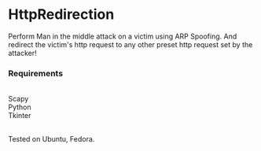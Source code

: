 # HttpRedirection
Perform Man in the middle attack on a victim using ARP Spoofing. And redirect the victim's http request to any other preset http request set by the attacker!

<h3>Requirements</h3><br>
  Scapy<br>
  Python<br>
  Tkinter<br><br>
  
Tested on Ubuntu, Fedora.
